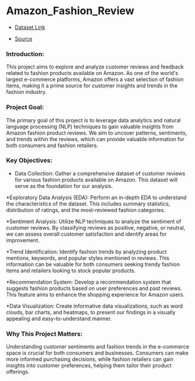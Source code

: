 # Amazon_Fashion_Review

* [Dataset Link](https://jmcauley.ucsd.edu/data/amazon_v2/categoryFilesSmall/AMAZON_FASHION_5.json.gz)

* [Source](https://nijianmo.github.io/amazon/index.html)

### Introduction:
This project aims to explore and analyze customer reviews and feedback related to fashion products available on Amazon. As one of the world's largest e-commerce platforms, Amazon offers a vast selection of fashion items, making it a prime source for customer insights and trends in the fashion industry.

### Project Goal:

The primary goal of this project is to leverage data analytics and natural language processing (NLP) techniques to gain valuable insights from Amazon fashion product reviews. We aim to uncover patterns, sentiments, and trends within the reviews, which can provide valuable information for both consumers and fashion retailers.

### Key Objectives:

* Data Collection: Gather a comprehensive dataset of customer reviews for various fashion products available on Amazon. This dataset will serve as the foundation for our analysis.

*Exploratory Data Analysis (EDA): Perform an in-depth EDA to understand the characteristics of the dataset. This includes summary statistics, distribution of ratings, and the most-reviewed fashion categories.

*Sentiment Analysis: Utilize NLP techniques to analyze the sentiment of customer reviews. By classifying reviews as positive, negative, or neutral, we can assess overall customer satisfaction and identify areas for improvement.

*Trend Identification: Identify fashion trends by analyzing product mentions, keywords, and popular styles mentioned in reviews. This information can be valuable for both consumers seeking trendy fashion items and retailers looking to stock popular products.

*Recommendation System: Develop a recommendation system that suggests fashion products based on user preferences and past reviews. This feature aims to enhance the shopping experience for Amazon users.

*Data Visualization: Create informative data visualizations, such as word clouds, bar charts, and heatmaps, to present our findings in a visually appealing and easy-to-understand manner.

### Why This Project Matters:

Understanding customer sentiments and fashion trends in the e-commerce space is crucial for both consumers and businesses. Consumers can make more informed purchasing decisions, while fashion retailers can gain insights into customer preferences, helping them tailor their product offerings.
